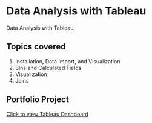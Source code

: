 # Data Analysis with Tableau
Data Analysis with Tableau.

## Topics covered
1. Installation, Data Import, and Visualization
2. Bins and Calculated Fields
3. Visualization
4. Joins

## Portfolio Project
[Click to view Tableau Dashboard](https://public.tableau.com/views/AirBnbAnalysis_17235107473110/AirBnbPricingRevenue?:language=en-US&:sid=&:redirect=auth&:display_count=n&:origin=viz_share_link)